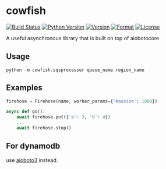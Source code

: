# cowfish

[![Build Status](https://travis-ci.org/guyingbo/cowfish.svg?branch=master)](https://travis-ci.org/guyingbo/cowfish)
[![Python Version](https://img.shields.io/pypi/pyversions/cowfish.svg)](https://pypi.python.org/pypi/cowfish)
[![Version](https://img.shields.io/pypi/v/cowfish.svg)](https://pypi.python.org/pypi/cowfish)
[![Format](https://img.shields.io/pypi/format/cowfish.svg)](https://pypi.python.org/pypi/cowfish)
[![License](https://img.shields.io/pypi/l/cowfish.svg)](https://pypi.python.org/pypi/cowfish)

A useful asynchronous library that is built on top of aiobotocore

## Usage

~~~
python -m cowfish.sqsprocesser queue_name region_name
~~~

## Examples

~~~python
firehose = Firehose(name, worker_params={'maxsize': 1000})

async def go():
    await firehose.put({'a': 3, 'b': 4})
    ...
    await firehose.stop()
~~~

## For dynamodb

use [aioboto3](https://github.com/terrycain/aioboto3) instead.
